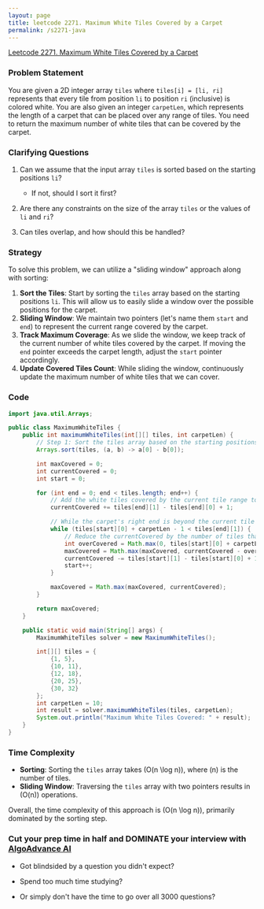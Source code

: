 ```yaml
---
layout: page
title: leetcode 2271. Maximum White Tiles Covered by a Carpet
permalink: /s2271-java
---
```

[Leetcode 2271. Maximum White Tiles Covered by a Carpet](https://algoadvance.github.io/algoadvance/l2271)
### Problem Statement

You are given a 2D integer array `tiles` where `tiles[i] = [li, ri]` represents that every tile from position `li` to position `ri` (inclusive) is colored white. You are also given an integer `carpetLen`, which represents the length of a carpet that can be placed over any range of tiles. You need to return the maximum number of white tiles that can be covered by the carpet.

### Clarifying Questions

1. Can we assume that the input array `tiles` is sorted based on the starting positions `li`?
   - If not, should I sort it first?
   
2. Are there any constraints on the size of the array `tiles` or the values of `li` and `ri`?
   
3. Can tiles overlap, and how should this be handled?

### Strategy

To solve this problem, we can utilize a "sliding window" approach along with sorting:

1. **Sort the Tiles**: Start by sorting the `tiles` array based on the starting positions `li`. This will allow us to easily slide a window over the possible positions for the carpet.
2. **Sliding Window**: We maintain two pointers (let's name them `start` and `end`) to represent the current range covered by the carpet.
3. **Track Maximum Coverage**: As we slide the window, we keep track of the current number of white tiles covered by the carpet. If moving the `end` pointer exceeds the carpet length, adjust the `start` pointer accordingly.
4. **Update Covered Tiles Count**: While sliding the window, continuously update the maximum number of white tiles that we can cover.

### Code

```java
import java.util.Arrays;

public class MaximumWhiteTiles {
    public int maximumWhiteTiles(int[][] tiles, int carpetLen) {
        // Step 1: Sort the tiles array based on the starting positions
        Arrays.sort(tiles, (a, b) -> a[0] - b[0]);

        int maxCovered = 0;
        int currentCovered = 0;
        int start = 0;

        for (int end = 0; end < tiles.length; end++) {
            // Add the white tiles covered by the current tile range to currentCovered
            currentCovered += tiles[end][1] - tiles[end][0] + 1;

            // While the carpet's right end is beyond the current tile's left end
            while (tiles[start][0] + carpetLen - 1 < tiles[end][1]) {
                // Reduce the currentCovered by the number of tiles that the carpet cannot cover
                int overCovered = Math.max(0, tiles[start][0] + carpetLen - tiles[end][0]);
                maxCovered = Math.max(maxCovered, currentCovered - overCovered);
                currentCovered -= tiles[start][1] - tiles[start][0] + 1;
                start++;
            }

            maxCovered = Math.max(maxCovered, currentCovered);
        }

        return maxCovered;
    }

    public static void main(String[] args) {
        MaximumWhiteTiles solver = new MaximumWhiteTiles();

        int[][] tiles = {
            {1, 5},
            {10, 11},
            {12, 18},
            {20, 25},
            {30, 32}
        };
        int carpetLen = 10;
        int result = solver.maximumWhiteTiles(tiles, carpetLen);
        System.out.println("Maximum White Tiles Covered: " + result);  // Output should be 9
    }
}
```

### Time Complexity

- **Sorting**: Sorting the `tiles` array takes \(O(n \log n)\), where \(n\) is the number of tiles.
- **Sliding Window**: Traversing the `tiles` array with two pointers results in \(O(n)\) operations.

Overall, the time complexity of this approach is \(O(n \log n)\), primarily dominated by the sorting step.


### Cut your prep time in half and DOMINATE your interview with [AlgoAdvance AI](https://algoAdvance.com)

- Got blindsided by a question you didn't expect?

- Spend too much time studying?

- Or simply don't have the time to go over all 3000 questions?

